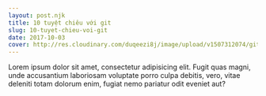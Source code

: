 ```yaml
---
layout: post.njk
title: 10 tuyệt chiêu với git
slug: 10-tuyet-chieu-voi-git
date: 2017-10-03
cover: http://res.cloudinary.com/duqeezi8j/image/upload/v1507312074/git_logo_tmpxvy.png
---
```

Lorem ipsum dolor sit amet, consectetur adipisicing elit. Fugit quas magni, unde accusantium laboriosam voluptate porro culpa debitis, vero, vitae deleniti totam dolorum enim, fugiat nemo pariatur odit eveniet aut?
